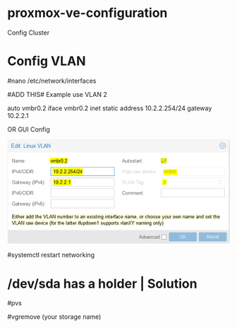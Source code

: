 # proxmox-ve-configuration

Config Cluster 

# Config VLAN

#nano /etc/network/interfaces

#ADD THIS#  Example use VLAN 2  

auto vmbr0.2
iface vmbr0.2 inet static
        address 10.2.2.254/24
        gateway 10.2.2.1

OR  GUI Config

<img src=3704490324.png/>


#systemctl restart networking




# /dev/sda has a holder | Solution

#pvs

#vgremove (your storage name)


